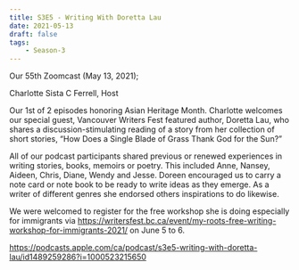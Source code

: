 ```yaml
---
title: S3E5 - Writing With Doretta Lau
date: 2021-05-13
draft: false
tags:
    - Season-3
---
```


Our 55th Zoomcast (May 13, 2021);

Charlotte Sista C Ferrell, Host

Our 1st of 2 episodes honoring Asian Heritage Month. Charlotte welcomes our special guest, Vancouver Writers Fest featured author, Doretta Lau, who shares a discussion-stimulating reading of a story from her collection of short stories, “How Does a Single Blade of Grass Thank God for the Sun?”

All of our podcast participants shared previous or renewed experiences in writing stories, books, memoirs or poetry. This included Anne, Nansey, Aideen, Chris, Diane, Wendy and Jesse. Doreen encouraged us to carry a note card or note book to be ready to write ideas as they emerge. As a writer of different genres she endorsed others inspirations to do likewise.

We were welcomed to register for the free workshop she is doing especially for immigrants via https://writersfest.bc.ca/event/my-roots-free-writing-workshop-for-immigrants-2021/ on June 5 to 6.

https://podcasts.apple.com/ca/podcast/s3e5-writing-with-doretta-lau/id1489259286?i=1000523215650